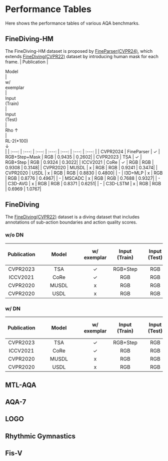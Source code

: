 # Performance Tables
Here shows the performance tables of various AQA benchmarks.
## FineDiving-HM
The FineDiving-HM dataset is proposed by [FineParser(CVPR24)](https://arxiv.org/pdf/2405.06887#pdfjs.action=download), which extends [FineDiving(CVPR22)](https://arxiv.org/pdf/2204.03646) dataset by introducing human mask for each frame.
| Publication | <div style="width: 90pt">Model</div>  | <div style="width: 60pt">w/<br/>exemplar</div> | <div style="width: 60pt">Input<br/> (Train)</div> | <div style="width: 60pt">Input<br/> (Test)</div> | <div style="width: 60pt">Rho ↑</div> | <div style="width: 60pt">RL-2(*100) ↓</div> | 
| :---: | :---: | :---: | :---: | :---: | :---: | :---: |
| CVPR2024 | FineParser | ✓ | RGB+Step+Mask | RGB | 0.9435 | 0.2602|
| CVPR2023 | TSA        | ✓ | RGB+Step | RGB | 0.9324 |  0.3022|
| ICCV2021 | CoRe       | ✓ | RGB | RGB | 0.9308 |  0.3148|
| CVPR2020 | MUSDL      | x | RGB | RGB | 0.9241 |  0.3474|
| CVPR2020 | USDL       | x | RGB | RGB | 0.8830 |  0.4800|
| - | I3D+MLP    | x | RGB | RGB | 0.8776 |  0.4967|
| - | MSCADC     | x | RGB | RGB | 0.7688 |  0.9327|
| - | C3D-AVG    | x | RGB | RGB | 0.8371 |  0.6251|
| - | C3D-LSTM   | x | RGB | RGB | 0.6969 |  1.0767|

## FineDiving
The [FineDiving(CVPR22)](https://arxiv.org/pdf/2204.03646) dataset is a diving dataset that includes annotations of sub-action boundaries and action quality scores.
### w/o DN
| Publication | <div style="width: 90pt">Model</div>  | <div style="width: 60pt">w/<br/>exemplar</div> | <div style="width: 60pt">Input<br/> (Train)</div> | <div style="width: 60pt">Input<br/> (Test)</div> | <div style="width: 60pt">Rho ↑</div> | <div style="width: 60pt">RL-2(*100) ↓</div> | 
| :---: | :---: | :---: | :---: | :---: | :---: | :---: |
| CVPR2023 | TSA        | ✓ | RGB+Step | RGB |0.8925|0.4782|
| ICCV2021 | CoRe       | ✓ | RGB | RGB |0.8631|0.5565|
| CVPR2020 | MUSDL      | x | RGB | RGB |0.8427|0.5733|
| CVPR2020 | USDL       | x | RGB | RGB |0.8302|0.5927|

### w/ DN
| Publication | <div style="width: 90pt">Model</div>  | <div style="width: 60pt">w/<br/>exemplar</div> | <div style="width: 60pt">Input<br/> (Train)</div> | <div style="width: 60pt">Input<br/> (Test)</div> | <div style="width: 60pt">Rho ↑</div> | <div style="width: 60pt">RL-2(*100) ↓</div> | 
| :---: | :---: | :---: | :---: | :---: | :---: | :---: |
| CVPR2023 | TSA        | ✓ | RGB+Step | RGB | 0.9203 | 0.3420 |
| ICCV2021 | CoRe       | ✓ | RGB | RGB | 0.9061 | 0.3615 |
| CVPR2020 | MUSDL      | x | RGB | RGB | 0.8978 | 0.3704 |
| CVPR2020 | USDL       | x | RGB | RGB | 0.8913 | 0.3822 |




## MTL-AQA

## AQA-7

## LOGO

## Rhythmic Gymnastics

## Fis-V



